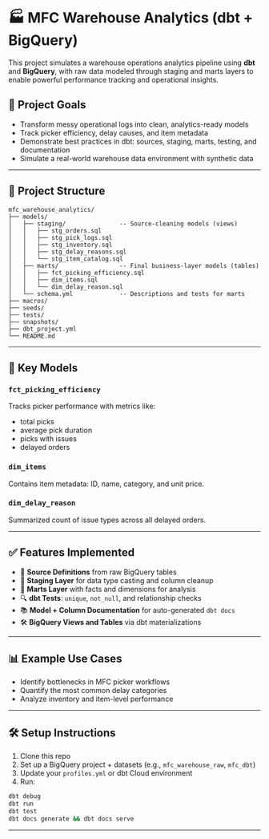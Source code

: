 # 🏭 MFC Warehouse Analytics (dbt + BigQuery)

This project simulates a warehouse operations analytics pipeline using **dbt** and **BigQuery**, with raw data modeled through staging and marts layers to enable powerful performance tracking and operational insights.

## 📌 Project Goals

- Transform messy operational logs into clean, analytics-ready models
- Track picker efficiency, delay causes, and item metadata
- Demonstrate best practices in dbt: sources, staging, marts, testing, and documentation
- Simulate a real-world warehouse data environment with synthetic data

---

## 🧱 Project Structure

```
mfc_warehouse_analytics/
├── models/
│   ├── staging/               -- Source-cleaning models (views)
│   │   ├── stg_orders.sql
│   │   ├── stg_pick_logs.sql
│   │   ├── stg_inventory.sql
│   │   ├── stg_delay_reasons.sql
│   │   └── stg_item_catalog.sql
│   ├── marts/                 -- Final business-layer models (tables)
│   │   ├── fct_picking_efficiency.sql
│   │   ├── dim_items.sql
│   │   └── dim_delay_reason.sql
│   └── schema.yml             -- Descriptions and tests for marts
├── macros/
├── seeds/
├── tests/
├── snapshots/
├── dbt_project.yml
└── README.md
```

---

## 🧪 Key Models

### `fct_picking_efficiency`
Tracks picker performance with metrics like:
- total picks
- average pick duration
- picks with issues
- delayed orders

### `dim_items`
Contains item metadata: ID, name, category, and unit price.

### `dim_delay_reason`
Summarized count of issue types across all delayed orders.

---

## ✅ Features Implemented

- 🔗 **Source Definitions** from raw BigQuery tables
- 🧼 **Staging Layer** for data type casting and column cleanup
- 🧠 **Marts Layer** with facts and dimensions for analysis
- 🔍 **dbt Tests**: `unique`, `not_null`, and relationship checks
- 📚 **Model + Column Documentation** for auto-generated `dbt docs`
- 🛠️ **BigQuery Views and Tables** via dbt materializations

---

## 📊 Example Use Cases

- Identify bottlenecks in MFC picker workflows
- Quantify the most common delay categories
- Analyze inventory and item-level performance

---

## 🛠️ Setup Instructions

1. Clone this repo
2. Set up a BigQuery project + datasets (e.g., `mfc_warehouse_raw`, `mfc_dbt`)
3. Update your `profiles.yml` or dbt Cloud environment
4. Run:

```bash
dbt debug
dbt run
dbt test
dbt docs generate && dbt docs serve
```

---